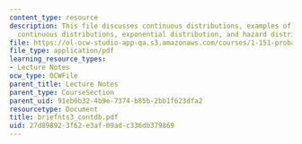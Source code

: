 ```yaml
---
content_type: resource
description: This file discusses continuous distributions, examples of probability
  continuous distributions, exponential distribution, and hazard distribution.
file: https://ol-ocw-studio-app-qa.s3.amazonaws.com/courses/1-151-probability-and-statistics-in-engineering-spring-2005/27d898923f62e3af09adc336db379869_briefnts3_contdb.pdf
file_type: application/pdf
learning_resource_types:
- Lecture Notes
ocw_type: OCWFile
parent_title: Lecture Notes
parent_type: CourseSection
parent_uid: 91eb0b32-4b9e-7374-b85b-2bb1f623dfa2
resourcetype: Document
title: briefnts3_contdb.pdf
uid: 27d89892-3f62-e3af-09ad-c336db379869
---
```


